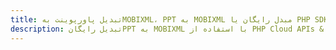 ---title: تبدیل پاورپوینت بهMOBIXML، PPT به MOBIXML مبدل رایگان یا PHP SDKdescription: تبدیل رایگانPPT به MOBIXML با استفاده از PHP Cloud APIs & SDK. همچنین اسناد Microsoft PowerPoint را در Cloud ایجاد، ویرایش و رندر کنید.---